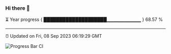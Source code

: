 ### Hi there 👋

⏳ Year progress { ████████████████████▁▁▁▁▁▁▁▁▁▁ } 68.57 %

---

⏰ Updated on Fri, 08 Sep 2023 06:19:29 GMT

![Progress Bar CI](https://github.com/liununu/liununu/workflows/Progress%20Bar%20CI/badge.svg)
